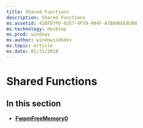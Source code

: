 ```yaml
---
title: Shared Functions
description: Shared Functions
ms.assetid: 418FD7FD-02E7-4F59-994F-A7BA96EE85B8
ms.technology: desktop
ms.prod: windows
ms.author: windowssdkdev
ms.topic: article
ms.date: 05/31/2018
---
```


# Shared Functions

## In this section

-   [**FwpmFreeMemory0**](/windows/desktop/api/Fwpmu/nf-fwpmu-fwpmfreememory0)

 

 




